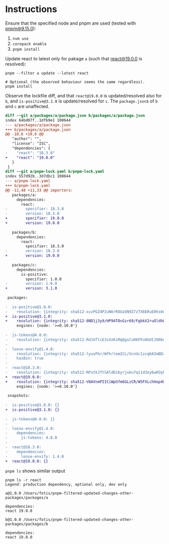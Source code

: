 # Instructions

Ensure that the specified node and pnpm are used (tested with pnpm@9.15.0):

1. `nvm use`
2. `corepack enable`
3. `pnpm install`

Update react to latest only for pakage `a` (such that react@19.0.0 is resolved):

```shell
pnpm --filter a update --latest react

# Optional (the observed behaviour seems the same regardless).
pnpm install
```

Observe the lockfile diff, and that `react@19.0.0` is updated/resolved also for `b`, and `is-positive@3.1.0` is update/resolved for `c`.  The `package.json`s of `b` and `c` are unaffected.

```diff
diff --git a/packages/a/package.json b/packages/a/package.json
index 64bd07f..1dfb9e1 100644
--- a/packages/a/package.json
+++ b/packages/a/package.json
@@ -10,6 +10,6 @@
   "author": "",
   "license": "ISC",
   "dependencies": {
-    "react": "18.3.0"
+    "react": "19.0.0"
   }
 }
diff --git a/pnpm-lock.yaml b/pnpm-lock.yaml
index 557d92b..3d7dbc1 100644
--- a/pnpm-lock.yaml
+++ b/pnpm-lock.yaml
@@ -11,48 +11,33 @@ importers:
   packages/a:
     dependencies:
       react:
-        specifier: 18.3.0
-        version: 18.3.0
+        specifier: 19.0.0
+        version: 19.0.0
 
   packages/b:
     dependencies:
       react:
         specifier: 18.3.0
-        version: 18.3.0
+        version: 19.0.0
 
   packages/c:
     dependencies:
       is-positive:
         specifier: 1.0.0
-        version: 1.0.0
+        version: 3.1.0
 
 packages:
 
-  is-positive@1.0.0:
-    resolution: {integrity: sha512-xxzPGZ4P2uN6rROUa5N9Z7zTX6ERuE0hs6GUOc/cKBLF2NqKc16UwqHMt3tFg4CO6EBTE5UecUasg+3jZx3Ckg==}
+  is-positive@3.1.0:
+    resolution: {integrity: sha512-8ND1j3y9/HP94TOvGzr69/FgbkX2ruOldhLEsTWwcJVfo4oRjwemJmJxt7RJkKYH8tz7vYBP9JcKQY8CLuJ90Q==}
     engines: {node: '>=0.10.0'}
 
-  js-tokens@4.0.0:
-    resolution: {integrity: sha512-RdJUflcE3cUzKiMqQgsCu06FPu9UdIJO0beYbPhHN4k6apgJtifcoCtT9bcxOpYBtpD2kCM6Sbzg4CausW/PKQ==}
-
-  loose-envify@1.4.0:
-    resolution: {integrity: sha512-lyuxPGr/Wfhrlem2CL/UcnUc1zcqKAImBDzukY7Y5F/yQiNdko6+fRLevlw1HgMySw7f611UIY408EtxRSoK3Q==}
-    hasBin: true
-
-  react@18.3.0:
-    resolution: {integrity: sha512-RPutkJftSAldDibyrjuku7q11d3oy6wKOyPe5K1HA/HwwrXcEqBdHsLypkC2FFYjP7bPUa6gbzSBhw4sY2JcDg==}
+  react@19.0.0:
+    resolution: {integrity: sha512-V8AVnmPIICiWpGfm6GLzCR/W5FXLchHop40W4nXBmdlEceh16rCN8O8LNWm5bh5XUX91fh7KpA+W0TgMKmgTpQ==}
     engines: {node: '>=0.10.0'}
 
 snapshots:
 
-  is-positive@1.0.0: {}
+  is-positive@3.1.0: {}
 
-  js-tokens@4.0.0: {}
-
-  loose-envify@1.4.0:
-    dependencies:
-      js-tokens: 4.0.0
-
-  react@18.3.0:
-    dependencies:
-      loose-envify: 1.4.0
+  react@19.0.0: {}
```

`pnpm ls` shows similar output

```shell
pnpm ls -r react
Legend: production dependency, optional only, dev only

a@1.0.0 /Users/fotis/pnpm-filtered-updated-changes-other-packages/packages/a

dependencies:
react 19.0.0

b@1.0.0 /Users/fotis/pnpm-filtered-updated-changes-other-packages/packages/b

dependencies:
react 19.0.0
```

